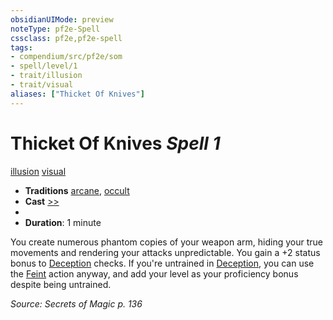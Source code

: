 ```yaml
---
obsidianUIMode: preview
noteType: pf2e-Spell
cssclass: pf2e,pf2e-spell
tags:
- compendium/src/pf2e/som
- spell/level/1
- trait/illusion
- trait/visual
aliases: ["Thicket Of Knives"]
---
```

# Thicket Of Knives *Spell 1*   
[illusion](rules/traits/illusion.md "Illusion School Trait")  [visual](rules/traits/visual.md "Visual Effect Trait")  

- **Traditions** [arcane](rules/traits/arcane.md "Arcane Tradition Trait"), [occult](rules/traits/occult.md "Occult Tradition Trait")
- **Cast** [>>](rules/core-rulebook/chapter-9-playing-the-game.md#Actions "Two-Action") 
- 
- **Duration**: 1 minute

You create numerous phantom copies of your weapon arm, hiding your true movements and rendering your attacks unpredictable. You gain a +2 status bonus to [Deception](compendium/skills.md#Deception) checks. If you're untrained in [Deception](compendium/skills.md#Deception), you can use the [Feint](rules/actions/feint.md) action anyway, and add your level as your proficiency bonus despite being untrained.

*Source: Secrets of Magic p. 136*